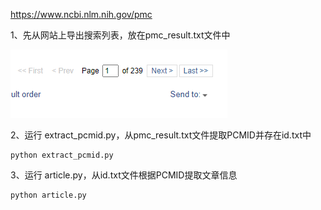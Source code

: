 https://www.ncbi.nlm.nih.gov/pmc  

1、先从网站上导出搜索列表，放在pmc_result.txt文件中  

![](pcmid.png)

2、运行 extract_pcmid.py，从pmc_result.txt文件提取PCMID并存在id.txt中
```
python extract_pcmid.py
```

3、运行 article.py，从id.txt文件根据PCMID提取文章信息
```
python article.py
```
